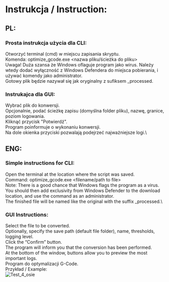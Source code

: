 # Instrukcja / Instruction:
## PL:
### Prosta instrukcja użycia dla CLI:
Otworzyć terminal (cmd) w miejscu zapisania skryptu.\
Komenda: optimize_gcode.exe <nazwa pliku/ścieżka do pliku>\
Uwaga! Duża szansa że Windows oflaguje program jako wirus. Należy wtedy dodać wyłączność z Windows Defendera do miejsca pobierania, i używać komendy jako administrator.\
Gotowy plik będzie nazywał się jak oryginalny z sufiksem _processed.
### Instrukajca dla GUI:
Wybrać plik do konwersji.\
Opcjonalnie, podać ścieżkę zapisu (domyślna folder pliku), nazwę, granice, poziom logowania.\
Kliknąć przycisk "Potwierdź".\
Program poinformuje o wykonaniu konwersji.\
Na dole okienka przyciski pozwalają podejrzeć najważniejsze logi.\
## ENG:
### Simple instructions for CLI:
Open the terminal at the location where the script was saved.\
Command: optimize_gcode.exe <filename/path to file>\
Note: There is a good chance that Windows flags the program as a virus. You should then add exclusivity from Windows Defender to the download location, and use the command as an administrator.\
The finished file will be named like the original with the suffix _processed.\
### GUI Instructions:
Select the file to be converted.\
Optionally, specify the save path (default file folder), name, thresholds, logging level.\
Click the “Confirm” button.\
The program will inform you that the conversion has been performed.\
At the bottom of the window, buttons allow you to preview the most important logs.\
Program do optymalizacji G-Code.\
Przykład / Example:\
![Test_4_osie](https://github.com/user-attachments/assets/b1a8e032-fcfa-4836-8f5c-b1353b14721d)
